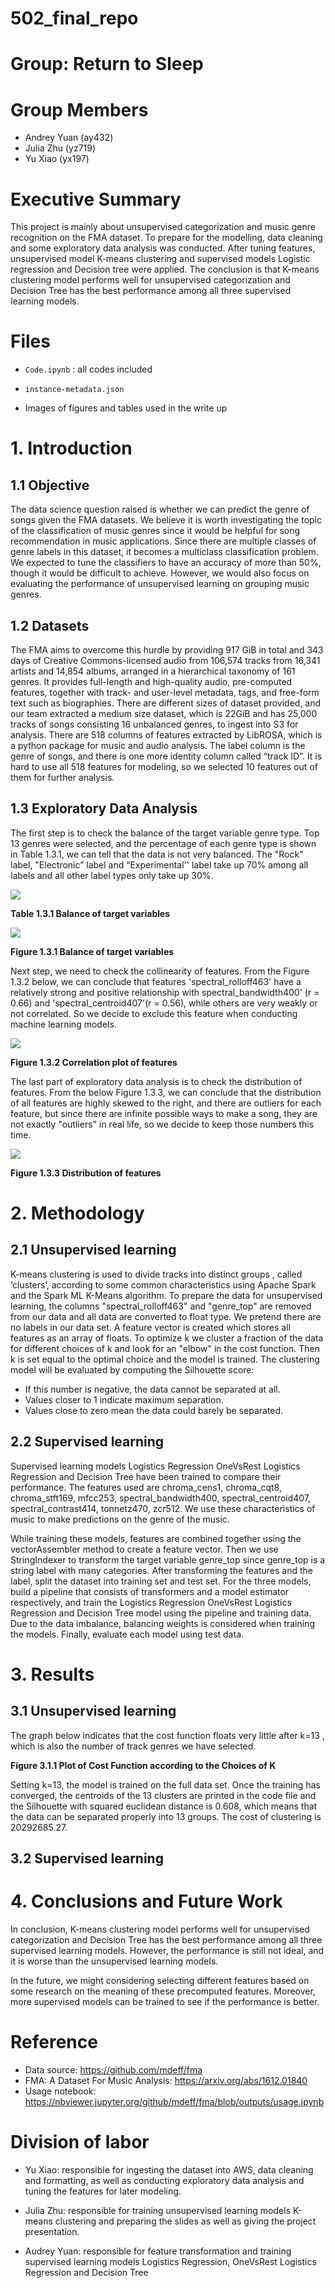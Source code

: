# 502_final_repo

# Group: Return to Sleep

# Group Members
* Andrey Yuan (ay432)
* Julia Zhu (yz719)
* Yu Xiao (yx197)

# Executive Summary
This project is mainly about unsupervised categorization and music genre recognition on the FMA dataset. To prepare for the modelling, data cleaning and some exploratory data analysis was conducted. After tuning features, unsupervised model K-means clustering and supervised models Logistic regression and Decision tree were applied. The conclusion is that K-means clustering model performs well for unsupervised categorization and Decision Tree has the best performance among all three supervised learning models. 

# Files

* `Code.ipynb` : all codes included

* `instance-metadata.json` 

* Images of figures and tables used in the write up 

#  1. Introduction

## 1.1 Objective

The data science question raised is whether we can predict the genre of songs given the FMA datasets. We believe it is worth investigating the topic of the classification of music genres since it would be helpful for song recommendation in music applications. Since there are multiple classes of genre labels in this dataset, it becomes a multiclass classification problem. We expected to tune the classifiers to have an accuracy of more than 50%, though it would be difficult to achieve. However, we would also focus on evaluating the performance of unsupervised learning on grouping music genres.

## 1.2 Datasets

The FMA aims to overcome this hurdle by providing 917 GiB in total and 343 days of Creative Commons-licensed audio from 106,574 tracks from 16,341 artists and 14,854 albums, arranged in a hierarchical taxonomy of 161 genres. It provides full-length and high-quality audio, pre-computed features, together with track- and user-level metadata, tags, and free-form text such as biographies. There are different sizes of dataset provided, and our team extracted a medium size dataset, which is 22GiB and has 25,000 tracks of songs consisting 16 unbalanced genres, to ingest into S3 for analysis. There are 518 columns of features extracted by LibROSA, which is a python package for music and audio analysis. The label column is the genre of songs, and there is one more identity column called “track ID”. It is hard to use all 518 features for modeling, so we selected 10 features out of them for further analysis.

## 1.3 Exploratory Data Analysis

The first step is to check the balance of the target variable genre type. Top 13 genres were selected, and the percentage of each genre type is shown in Table 1.3.1, we can tell that the data is not very balanced. The "Rock" label, "Electronic” label and “Experimental'' label take up 70% among all labels and all other label types only take up 30%. 

![](Table1_3_1.png)

**Table 1.3.1 Balance of target variables**   


![](Figure1_3_1.png)

**Figure 1.3.1 Balance of target variables**

Next step, we need to check the collinearity of features. From the Figure 1.3.2 below, we can conclude that features 'spectral_rolloff463' have a relatively strong and positive relationship with spectral_bandwidth400' (r = 0.66) and 'spectral_centroid407'(r = 0.56), while others are very weakly or not correlated. So we decide to exclude this feature when conducting machine learning models.

![](Figure%201_3_2.png)

**Figure 1.3.2 Correlation plot of features**

The last part of exploratory data analysis is to check the distribution of features. From the below Figure 1.3.3, we can conclude that the distribution of all features are highly skewed to the right, and there are outliers for each feature, but since there are infinite possible ways to make a song, they are not exactly "outliers" in real life, so we decide to keep those numbers this time.

![](Figure1_3_3.png)

**Figure 1.3.3 Distribution of features**



# 2. Methodology

## 2.1 Unsupervised learning

K-means clustering is used to divide tracks into distinct groups , called ‘clusters’, according to some common characteristics using Apache Spark and the Spark ML K-Means algorithm. To prepare the data for unsupervised learning, the columns "spectral_rolloff463" and "genre_top" are removed from our data and all data are converted to float type. We pretend there are no labels in our data set. A feature vector is created which stores all features as an array of floats.  To optimize k we cluster a fraction of the data for different choices of k and look for an "elbow" in the cost function. Then k is set equal to the optimal choice and the model is trained. The clustering model will be evaluated by computing the Silhouette score:

* If this number is negative, the data cannot be separated at all.
* Values closer to 1 indicate maximum separation.
* Values close to zero mean the data could barely be separated.


## 2.2 Supervised learning

Supervised learning models Logistics Regression  OneVsRest Logistics Regression and Decision Tree have been trained to compare their performance. The features used are chroma_cens1, chroma_cqt8, chroma_stft169, mfcc253, spectral_bandwidth400, spectral_centroid407, spectral_contrast414, tonnetz470, zcr512. We use these characteristics of music to make predictions on the genre of the music. 

While training these models, features are combined together using the vectorAssembler method to create a feature vector.  Then we use StringIndexer to transform the target variable genre_top since genre_top is a string label with many categories. After transforming the features and the label, split the dataset into training set and test set. For the three models,  build a pipeline that consists of transformers and a model estimator respectively, and train the Logistics Regression OneVsRest Logistics Regression and Decision Tree model using the pipeline and training data. Due to the data imbalance, balancing weights is considered when training the models. Finally, evaluate each model using test data.


# 3. Results

## 3.1 Unsupervised learning

The graph below indicates that the cost function floats very little after k=13 , which is also the number of track genres we have selected. 

**Figure 3.1.1 Plot of Cost Function according to the Choices of K**

Setting k=13,  the model is trained on the full data set. Once the training has converged, the centroids of the 13 clusters are printed in the code file and the Silhouette with squared euclidean distance is 0.608, which means that the data can be separated properly into 13 groups. The cost of clustering is 20292685.27.

## 3.2 Supervised learning


# 4. Conclusions and Future Work
In conclusion, K-means clustering model performs well for unsupervised categorization and  Decision Tree has the best performance among all three supervised learning models. However, the performance is still not ideal, and it is worse than the unsupervised learning models. 

In the future, we might considering selecting different features based on some research on the meaning of these precomputed features. Moreover, more supervised models can be trained to see if the performance is better.

# Reference
* Data source: https://github.com/mdeff/fma
* FMA: A Dataset For Music Analysis: https://arxiv.org/abs/1612.01840
* Usage notebook: https://nbviewer.jupyter.org/github/mdeff/fma/blob/outputs/usage.ipynb

# Division of labor

* Yu Xiao: responsible for ingesting the dataset into AWS, data cleaning and formatting, as well as conducting exploratory data analysis and tuning the features for later modeling.

* Julia Zhu: responsible for training unsupervised learning models K-means clustering and preparing the slides as well as giving the project presentation.

* Audrey Yuan: responsible for feature transformation and training supervised learning models Logistics Regression,  OneVsRest Logistics Regression and Decision Tree
